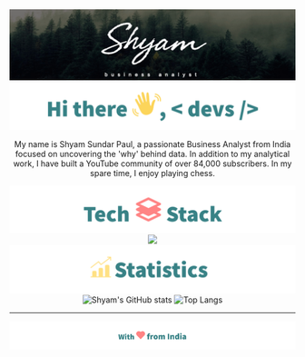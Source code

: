 <div align="center">
<img src="img/banner.png">

<!--About me: start-->
<img src="img/hi_there.png">

<p>My name is Shyam Sundar Paul, a passionate Business Analyst from India focused on uncovering the 'why' behind data. In addition to my analytical work, I have built a YouTube community of over 84,000 subscribers. In my spare time, I enjoy playing chess.</p>

<!--About me: end-->

<!--Tech stack: start-->

<img src="img/tech_stack.png">

<img src="https://skillicons.dev/icons?i=python,vscode,mysql,postgres,r,git,github,ps,java,html,css,js" />

<!--Tech stack: end-->

<!--Statistics: start-->

<img src="img/statistics.png">

  <img alt="Shyam's GitHub stats" width="406" src="https://github-readme-stats.vercel.app/api?username=Shyam2143&custom_title=Github+Stats&bg_color=00000000&hide_border=true&show_icons=true&text_color=667799&title_color=388286&icon_color=388286">
  <img alt="Top Langs" width="350" src="https://github-readme-stats.vercel.app/api/top-langs/?username=Shyam2143&layout=compact&hide_border=true&bg_color=00000000&text_color=667799&custom_title=Top+Languages&title_color=388286">

<!--Statistics: end-->

<!--Footer: start-->
<div align="center">

---

<img src="img/with_love.png">
</div>
